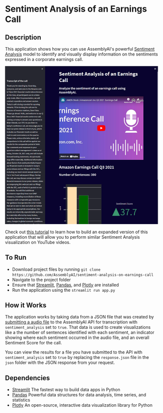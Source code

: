 # Sentiment Analysis of an Earnings Call

## Description

This application shows how you can use AssemblyAI's powerful [Sentiment Analysis](https://www.assemblyai.com/blog/introducing-sentiment-analysis/) model to identify and visually display information on the sentiments expressed in a corporate earnings call.

![Preview](screenshot.png)

Check out [this tutorial](https://youtu.be/kBoe56CfugY) to learn how to build an expanded version of this application that will allow you to perform similar Sentiment Analysis visualization on YouTube videos.

## To Run

* Download project files by running `git clone https://github.com/AssemblyAI/sentiment-analysis-on-earnings-call`
* Navigate to the project folder
* Ensure that [Streamlit](https://pypi.org/project/streamlit/), [Pandas](https://pypi.org/project/pandas/), and [Plotly](https://pypi.org/project/plotly/) are installed
* Run the application using the `streamlit run app.py`

## How it Works

The application works by taking data from a JSON file that was created by [submitting a audio file](https://www.assemblyai.com/docs/audio-intelligence#sentiment-analysis) to the AssemblyAI API for transcription with `sentiment_analysis` set to `true`. That data is used to create visualizations like a the number of sentences identified with each sentiment, an indicator showing where each sentiment occurred in the audio file, and an overall Sentiment Score for the call.

You can view the results for a file you have submitted to the API with `sentiment_analysis` set to `true` by replacing the `response.json` file in the `json` folder with the JSON response from your request.

## Dependencies

* [Streamlit](https://pypi.org/project/streamlit/) The fastest way to build data apps in Python
* [Pandas](https://pypi.org/project/pandas/) Powerful data structures for data analysis, time series, and statistics
* [Plotly](https://pypi.org/project/plotly/) An open-source, interactive data visualization library for Python